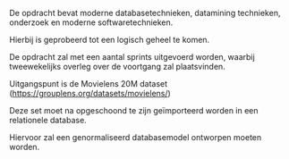 
De opdracht bevat moderne databasetechnieken, datamining technieken, onderzoek en moderne softwaretechnieken.

Hierbij is geprobeerd tot een logisch geheel te komen.

 

De opdracht zal met een aantal sprints uitgevoerd worden, waarbij tweewekelijks overleg over de voortgang zal plaatsvinden.

 

Uitgangspunt is de Movielens 20M dataset (https://grouplens.org/datasets/movielens/)

Deze set moet na opgeschoond te zijn geïmporteerd worden in een relationele database.

Hiervoor zal een genormaliseerd databasemodel ontworpen moeten worden.
